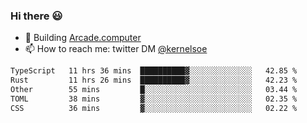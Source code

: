 ### Hi there 😃

- 🔨 Building [Arcade.computer](https://arcade.computer)
- 📫 How to reach me: twitter DM [@kernelsoe](https://twitter.com/kernelsoe)

<!--START_SECTION:waka-->

```txt
TypeScript   11 hrs 36 mins  ██████████▓░░░░░░░░░░░░░░   42.85 %
Rust         11 hrs 26 mins  ██████████▓░░░░░░░░░░░░░░   42.23 %
Other        55 mins         █░░░░░░░░░░░░░░░░░░░░░░░░   03.44 %
TOML         38 mins         ▓░░░░░░░░░░░░░░░░░░░░░░░░   02.35 %
CSS          36 mins         ▓░░░░░░░░░░░░░░░░░░░░░░░░   02.22 %
```

<!--END_SECTION:waka-->
